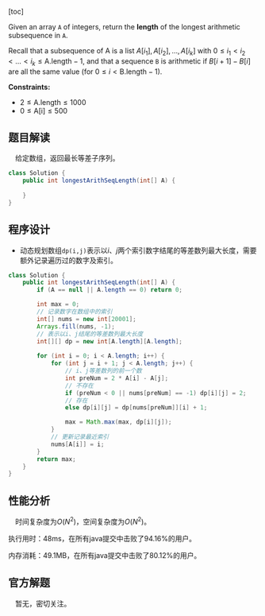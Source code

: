 [toc]

Given an array `A` of integers, return the **length** of the longest arithmetic subsequence in `A`.

Recall that a subsequence of A is a list $A[i_1], A[i_2], \dots, A[i_k]$ with $0 \le i_1 < i_2 < ... < i_k \le \text{A.length} - 1$, and that a sequence `B` is arithmetic if $B[i+1] - B[i]$ are all the same value (for $0 \le i < \text{B.length} - 1$).



**Constraints:**

- $2 \le \text{A.length} \le 1000$
- $0 \le \text{A[i]} \le 500$



## 题目解读

&emsp;给定数组，返回最长等差子序列。

```java
class Solution {
    public int longestArithSeqLength(int[] A) {
        
    }
}
```

## 程序设计

* 动态规划数组`dp(i,j)`表示以$i$、$j$两个索引数字结尾的等差数列最大长度，需要额外记录遍历过的数字及索引。

```java
class Solution {
    public int longestArithSeqLength(int[] A) {
        if (A == null || A.length == 0) return 0;

        int max = 0;
        // 记录数字在数组中的索引
        int[] nums = new int[20001];
        Arrays.fill(nums, -1);
        // 表示以i、j结尾的等差数列最大长度
        int[][] dp = new int[A.length][A.length];
        
        for (int i = 0; i < A.length; i++) {
            for (int j = i + 1; j < A.length; j++) {
                // i、j等差数列的前一个数
                int preNum = 2 * A[i] - A[j];
                // 不存在
                if (preNum < 0 || nums[preNum] == -1) dp[i][j] = 2;
                // 存在
                else dp[i][j] = dp[nums[preNum]][i] + 1;

                max = Math.max(max, dp[i][j]);
            }
            // 更新记录最近索引
            nums[A[i]] = i;
        }
        return max;
    }
}
```

## 性能分析

&emsp;时间复杂度为$O(N^2)$，空间复杂度为$O(N^2)$。

执行用时：48ms，在所有java提交中击败了94.16%的用户。

内存消耗：49.1MB，在所有java提交中击败了80.12%的用户。

## 官方解题

&emsp;暂无，密切关注。